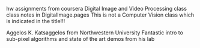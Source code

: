 hw assignments from coursera Digital Image and Video Processing class
class notes in DigitalImage.pages
This is not a Computer Vision class which is indicated in the title!!!


Aggelos K. Katsaggelos from Northwestern University
Fantastic intro to sub-pixel algorithms and state of the art demos from his lab


